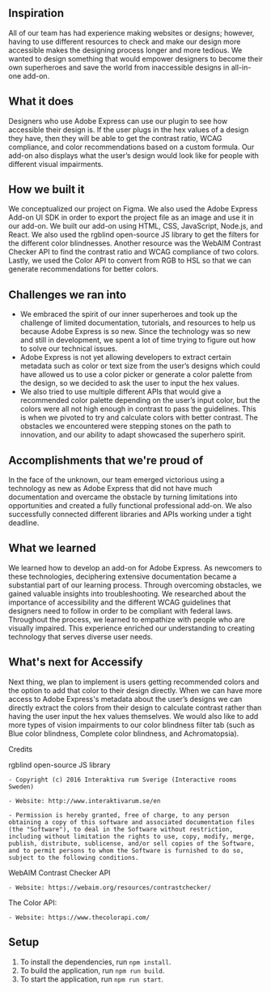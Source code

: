 ## Inspiration
All of our team has had experience making websites or designs; however, having to use different resources to check and make our design more accessible makes the designing process longer and more tedious. We wanted to design something that would empower designers to become their own superheroes and save the world from inaccessible designs in all-in-one add-on.

## What it does
Designers who use Adobe Express can use our plugin to see how accessible their design is. If the user plugs in the hex values of a design they have, then they will be able to get the contrast ratio, WCAG compliance, and color recommendations based on a custom formula. Our add-on also displays what the user’s design would look like for people with different visual impairments.

## How we built it
We conceptualized our project on Figma. We also used the Adobe Express Add-on UI SDK in order to export the project file as an image and use it in our add-on. We built our add-on using HTML, CSS, JavaScript, Node.js, and React.  We also used the rgblind open-source JS library to get the filters for the different color blindnesses. Another resource was the WebAIM Contrast Checker API to find the contrast ratio and WCAG compliance of two colors. Lastly, we used the Color API to convert from RGB to HSL so that we can generate recommendations for better colors. 

## Challenges we ran into
- We embraced the spirit of our inner superheroes and took up the challenge of limited documentation, tutorials, and resources to help us because Adobe Express is so new. Since the technology was so new and still in development, we spent a lot of time trying to figure out how to solve our technical issues.
-  Adobe Express is not yet allowing developers to extract certain metadata such as color or text size from the user’s designs which could have allowed us to use a color picker or generate a color palette from the design, so we decided to ask the user to input the hex values.
-  We also tried to use multiple different APIs that would give a recommended color palette depending on the user’s input color, but the colors were all not high enough in contrast to pass the guidelines. This is when we pivoted to try and calculate colors with better contrast. The obstacles we encountered were stepping stones on the path to innovation, and our ability to adapt showcased the superhero spirit.

## Accomplishments that we're proud of
In the face of the unknown, our team emerged victorious using a technology as new as Adobe Express that did not have much documentation and overcame the obstacle by turning limitations into opportunities and created a fully functional professional add-on. We also successfully connected different libraries and APIs working under a tight deadline.

## What we learned
We learned how to develop an add-on for Adobe Express. As newcomers to these technologies, deciphering extensive documentation became a substantial part of our learning process. Through overcoming obstacles, we gained valuable insights into troubleshooting. We researched about the importance of accessibility and the different WCAG guidelines that designers need to follow in order to be compliant with federal laws. Throughout the process, we learned to empathize with people who are visually impaired. This experience enriched our understanding to creating technology that serves diverse user needs.

## What's next for Accessify
Next thing, we plan to implement is users getting recommended colors and the option to add that color to their design directly. When we can have more access to Adobe Express's metadata about the user’s designs we can directly extract the colors from their design to calculate contrast rather than having the user input the hex values themselves. We would also like to add more types of vision impairments to our color blindness filter tab (such as Blue color blindness, Complete color blindness, and Achromatopsia).

Credits

rgblind open-source JS library

    - Copyright (c) 2016 Interaktiva rum Sverige (Interactive rooms Sweden)

    - Website: http://www.interaktivarum.se/en

    - Permission is hereby granted, free of charge, to any person obtaining a copy of this software and associated documentation files (the "Software"), to deal in the Software without restriction, including without limitation the rights to use, copy, modify, merge, publish, distribute, sublicense, and/or sell copies of the Software, and to permit persons to whom the Software is furnished to do so, subject to the following conditions.

WebAIM Contrast Checker API

    - Website: https://webaim.org/resources/contrastchecker/

The Color API:

    - Website: https://www.thecolorapi.com/


## Setup

1. To install the dependencies, run `npm install`.
2. To build the application, run `npm run build`.
3. To start the application, run `npm run start`.
